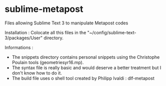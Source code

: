 # sublime-metapost
Files allowing Sublime Text 3 to manipulate Metapost codes

Installation :
Colocate all this files in the "~/config/sublime-text-3/packages/User" directory.

Informations :
- The snippets directory contains personal snippets using the Christophe Poulain tools (geometriesyr16.mp).
- The syntax file is really basic and would deserve a better treatment but I don't know how to do it.
- The build file uses o shell tool created by Philipp Ivaldi : dlf-metapost
